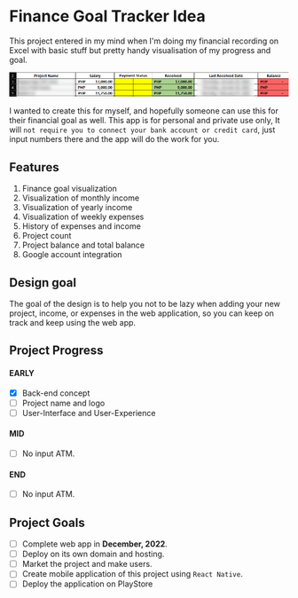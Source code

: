 # Finance Goal Tracker Idea

This project entered in my mind when I'm doing my financial recording on Excel with basic stuff but pretty handy visualisation of my progress and goal.

![img.png](document-assets/img.png)

I wanted to create this for myself, and hopefully someone can use this for their financial goal as well. This app is for personal and private use only, It will `not require you to connect your bank account or credit card`, just input numbers there and the app will do the work for you.

## Features

1. Finance goal visualization
2. Visualization of monthly income
3. Visualization of yearly income
4. Visualization of weekly expenses
5. History of expenses and income
6. Project count
7. Project balance and total balance
8. Google account integration

## Design goal

The goal of the design is to help you not to be lazy when adding your new project, income, or expenses in the web application, so you can keep on track and keep using the web app.

## Project Progress

####  EARLY
- [x] Back-end concept
- [ ] Project name and logo
- [ ] User-Interface and User-Experience

#### MID
- [ ] No input ATM.

#### END
- [ ] No input ATM.

## Project Goals

- [ ] Complete web app in **December, 2022**.
- [ ] Deploy on its own domain and hosting.
- [ ] Market the project and make users.
- [ ] Create mobile application of this project using `React Native`.
- [ ] Deploy the application on PlayStore
